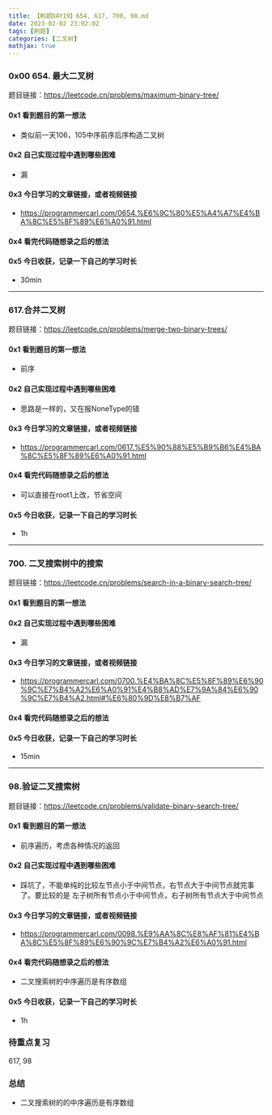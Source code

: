 ```yaml
---
title: 【刷题DAY19】654, 617, 700, 98.md
date: 2023-02-02 23:02:02
tags: [刷题] 
categories: [二叉树]
mathjax: true 
---
```


### 0x00 654. 最大二叉树
题目链接：https://leetcode.cn/problems/maximum-binary-tree/

#### 0x1 看到题目的第一想法   
- 类似前一天106，105中序前序后序构造二叉树

#### 0x2 自己实现过程中遇到哪些困难  
- 漏

#### 0x3 今日学习的文章链接，或者视频链接
- https://programmercarl.com/0654.%E6%9C%80%E5%A4%A7%E4%BA%8C%E5%8F%89%E6%A0%91.html

#### 0x4 看完代码随想录之后的想法 

#### 0x5 今日收获，记录一下自己的学习时长
- 30min

--- 

### 617.合并二叉树 
题目链接：https://leetcode.cn/problems/merge-two-binary-trees/

#### 0x1 看到题目的第一想法   
- 前序

#### 0x2 自己实现过程中遇到哪些困难  
- 思路是一样的，又在报NoneType的错

#### 0x3 今日学习的文章链接，或者视频链接
- https://programmercarl.com/0617.%E5%90%88%E5%B9%B6%E4%BA%8C%E5%8F%89%E6%A0%91.html

#### 0x4 看完代码随想录之后的想法 
- 可以直接在root1上改，节省空间

#### 0x5 今日收获，记录一下自己的学习时长
- 1h

--- 

### 700. 二叉搜索树中的搜索
题目链接：https://leetcode.cn/problems/search-in-a-binary-search-tree/

#### 0x1 看到题目的第一想法   

#### 0x2 自己实现过程中遇到哪些困难  
- 漏

#### 0x3 今日学习的文章链接，或者视频链接
- https://programmercarl.com/0700.%E4%BA%8C%E5%8F%89%E6%90%9C%E7%B4%A2%E6%A0%91%E4%B8%AD%E7%9A%84%E6%90%9C%E7%B4%A2.html#%E6%80%9D%E8%B7%AF

#### 0x4 看完代码随想录之后的想法 

#### 0x5 今日收获，记录一下自己的学习时长
- 15min

--- 

### 98.验证二叉搜索树
题目链接：https://leetcode.cn/problems/validate-binary-search-tree/

#### 0x1 看到题目的第一想法   
- 前序遍历，考虑各种情况的返回

#### 0x2 自己实现过程中遇到哪些困难  
- 踩坑了，不能单纯的比较左节点小于中间节点，右节点大于中间节点就完事了。要比较的是 左子树所有节点小于中间节点，右子树所有节点大于中间节点


#### 0x3 今日学习的文章链接，或者视频链接
- https://programmercarl.com/0098.%E9%AA%8C%E8%AF%81%E4%BA%8C%E5%8F%89%E6%90%9C%E7%B4%A2%E6%A0%91.html

#### 0x4 看完代码随想录之后的想法 
- 二叉搜索树的中序遍历是有序数组

#### 0x5 今日收获，记录一下自己的学习时长
- 1h

### 待重点复习   
617, 98

### 总结   
- 二叉搜索树的的中序遍历是有序数组